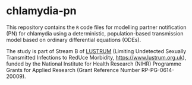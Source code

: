 # chlamydia-pn

This repository contains the `R` code files for modelling partner notification (PN) for chlamydia using a deterministic, population-based transmission model based on ordinary differential equations (ODEs).

The study is part of Stream B of [LUSTRUM](https://www.lustrum.org.uk) (Limiting Undetected Sexually Transmitted Infections to RedUce Morbidity, https://www.lustrum.org.uk), funded by the National Institute for Health Research (NIHR) Programme Grants for Applied Research (Grant Reference Number RP-PG-0614-20009).
